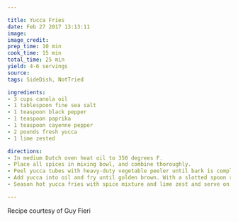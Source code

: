 ```yaml
---

title: Yucca Fries
date: Feb 27 2017 13:13:11
image:
image_credit:
prep_time: 10 min
cook_time: 15 min
total_time: 25 min
yield: 4-6 servings
source:
tags: SideDish, NotTried

ingredients:
- 3 cups canola oil
- 1 tablespoon fine sea salt
- 1 teaspoon black pepper
- 1 teaspoon paprika
- 1 teaspoon cayenne pepper
- 2 pounds fresh yucca
- 1 lime zested

directions:
- In medium Dutch oven heat oil to 350 degrees F.
- Place all spices in mixing bowl, and combine thoroughly.
- Peel yucca tubes with heavy-duty vegetable peeler until bark is completely removed. Cut yucca into strips- 1/4-inch wide, 4 inches long. 
- Add yucca into oil and fry until golden brown. With a slotted spoon remove the yucca from the oil and drain on paper towels.
- Season hot yucca fries with spice mixture and lime zest and serve on a warm paper-towel-lined platter.

---
```

Recipe courtesy of Guy Fieri